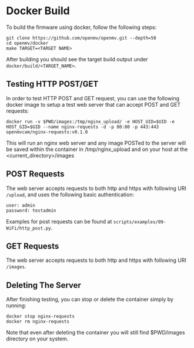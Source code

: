 # Docker Build

To build the firmware using docker, follow the following steps:

```
git clone https://github.com/openmv/openmv.git --depth=50
cd openmv/docker
make TARGET=<TARGET NAME>
```

After building you should see the target build output under `docker/build/<TARGET_NAME>`.

## Testing HTTP POST/GET

In order to test HTTP POST and GET request, you can use the following docker image to setup a test web server that can accept POST and GET requests:

```
docker run -v $PWD/images:/tmp/nginx_upload/ -e HOST_UID=$UID -e HOST_GID=$GID --name nginx-requests -d -p 80:80 -p 443:443 openmvcam/nginx-requests:v0.1.0
```

This will run an nginx web server and any image POSTed to the server will be saved within the container in /tmp/nginx_upload and on your host at the <current_directory>/images

## POST Requests

The web server accepts requests to both http and https with following URI `/upload`, and uses the following basic authentication:

```
user: admin
password: testadmin
```

Examples for post requests can be found at `scripts/examples/09-WiFi/http_post.py`.

## GET Requests

The web server accepts requests to both http and https with following URI `/images`.


## Deleting The Server

After finishing testing, you can stop or delete the container simply by running:

```
docker stop nginx-requests
docker rm nginx-requests
```

Note that even after deleting the container you will still find $PWD/images directory on your system.
